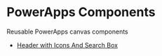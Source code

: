 # PowerApps Components
Reusable PowerApps canvas components
- [Header with Icons And Search Box](./../../../HeaderWithIcons)
